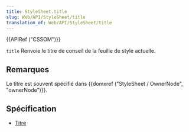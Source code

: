 ```yaml
---
title: StyleSheet.title
slug: Web/API/StyleSheet/title
translation_of: Web/API/StyleSheet/title
---
```

{{APIRef ("CSSOM")}}

`title` Renvoie le titre de conseil de la feuille de style actuelle.

## Remarques

Le titre est souvent spécifié dans {{domxref ("StyleSheet / OwnerNode", "ownerNode")}}.

## Spécification

- [Titre](http://www.w3.org/TR/2000/REC-DOM-Level-2-Style-20001113/stylesheets.html#StyleSheets-StyleSheet-title)
